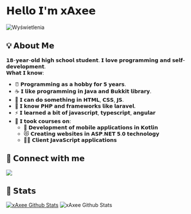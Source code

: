 # 𝗛𝗲𝗹𝗹𝗼  𝗜'𝗺 𝘅𝗔𝘅𝗲𝗲
![Wyświetlenia](https://komarev.com/ghpvc/?username=xAxee&color=brightgreen&style=flat&label=Profile+Views)
## 💡 𝗔𝗯𝗼𝘂𝘁 𝗠𝗲
𝟭𝟴-𝘆𝗲𝗮𝗿-𝗼𝗹𝗱 𝗵𝗶𝗴𝗵 𝘀𝗰𝗵𝗼𝗼𝗹 𝘀𝘁𝘂𝗱𝗲𝗻𝘁. 𝗜 𝗹𝗼𝘃𝗲 𝗽𝗿𝗼𝗴𝗿𝗮𝗺𝗺𝗶𝗻𝗴 𝗮𝗻𝗱 𝘀𝗲𝗹𝗳-𝗱𝗲𝘃𝗲𝗹𝗼𝗽𝗺𝗲𝗻𝘁. \
𝗪𝗵𝗮𝘁 𝗜 𝗸𝗻𝗼𝘄:
- ⏰ 𝗣𝗿𝗼𝗴𝗿𝗮𝗺𝗺𝗶𝗻𝗴 𝗮𝘀 𝗮 𝗵𝗼𝗯𝗯𝘆 𝗳𝗼𝗿 𝟱 𝘆𝗲𝗮𝗿𝘀. 
- ☕ 𝗜 𝗹𝗶𝗸𝗲 𝗽𝗿𝗼𝗴𝗿𝗮𝗺𝗺𝗶𝗻𝗴 𝗶𝗻 𝗝𝗮𝘃𝗮 𝗮𝗻𝗱 𝗕𝘂𝗸𝗸𝗶𝘁 𝗹𝗶𝗯𝗿𝗮𝗿𝘆. 
- 📃 𝗜 𝗰𝗮𝗻 𝗱𝗼 𝘀𝗼𝗺𝗲𝘁𝗵𝗶𝗻𝗴 𝗶𝗻 𝗛𝗧𝗠𝗟, 𝗖𝗦𝗦, 𝗝𝗦.
- 🔪 𝗜 𝗸𝗻𝗼𝘄 𝗣𝗛𝗣 𝗮𝗻𝗱 𝗳𝗿𝗮𝗺𝗲𝘄𝗼𝗿𝗸𝘀 𝗹𝗶𝗸𝗲 𝗹𝗮𝗿𝗮𝘃𝗲𝗹.
- ⚡ 𝗜 𝗹𝗲𝗮𝗿𝗻𝗲𝗱 𝗮 𝗯𝗶𝘁 𝗼𝗳 𝗷𝗮𝘃𝗮𝘀𝗰𝗿𝗶𝗽𝘁, 𝘁𝘆𝗽𝗲𝘀𝗰𝗿𝗶𝗽𝘁, 𝗮𝗻𝗴𝘂𝗹𝗮𝗿
- 🏫 𝗜 𝘁𝗼𝗼𝗸 𝗰𝗼𝘂𝗿𝘀𝗲𝘀 𝗼𝗻:
    - 📱 𝗗𝗲𝘃𝗲𝗹𝗼𝗽𝗺𝗲𝗻𝘁 𝗼𝗳 𝗺𝗼𝗯𝗶𝗹𝗲 𝗮𝗽𝗽𝗹𝗶𝗰𝗮𝘁𝗶𝗼𝗻𝘀 𝗶𝗻 𝗞𝗼𝘁𝗹𝗶𝗻
    - 😻 𝗖𝗿𝗲𝗮𝘁𝗶𝗻𝗴 𝘄𝗲𝗯𝘀𝗶𝘁𝗲𝘀 𝗶𝗻 𝗔𝗦𝗣.𝗡𝗘𝗧 𝟱.𝟬 𝘁𝗲𝗰𝗵𝗻𝗼𝗹𝗼𝗴𝘆
    - 🤹‍♂️ 𝗖𝗹𝗶𝗲𝗻𝘁 𝗝𝗮𝘃𝗮𝗦𝗰𝗿𝗶𝗽𝘁 𝗮𝗽𝗽𝗹𝗶𝗰𝗮𝘁𝗶𝗼𝗻𝘀


## 📖 𝗖𝗼𝗻𝗻𝗲𝗰𝘁 𝘄𝗶𝘁𝗵 𝗺𝗲
![](https://dcbadge.vercel.app/api/shield/380325825133674517)

## 🥇 𝗦𝘁𝗮𝘁𝘀
<p align="center">

[![xAxee Github Stats](https://github-readme-stats.vercel.app/api?username=xAxee&show_icons=true&theme=dark&hide_border=true)](https://github.com/anuraghazra/github-readme-stats) ![xAxee Github Stats](https://github-readme-stats.vercel.app/api/top-langs/?username=xAxee&langs_count=5&theme=dark&hide_border=true)

</p>